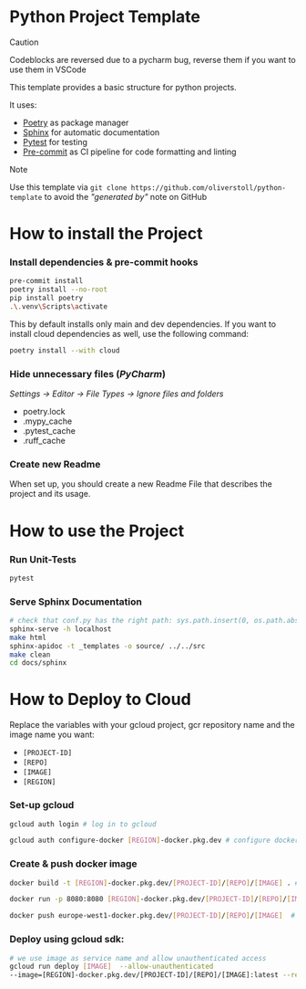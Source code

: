 # Python Project Template
> [!Caution]
> Codeblocks are reversed due to a pycharm bug, reverse them if you want to use them in VSCode

This template provides a basic structure for python projects.

It uses:
- [Poetry](https://python-poetry.org/) as package manager
- [Sphinx](https://www.sphinx-doc.org/en/master/) for automatic documentation
- [Pytest](https://docs.pytest.org/en/stable/) for testing
- [Pre-commit](https://pre-commit.com/) as CI pipeline for code formatting and linting

> [!NOTE]
> Use this template via `git clone https://github.com/oliverstoll/python-template` to avoid the *"generated by"* note on GitHub

# How to install the Project

### Install dependencies & pre-commit hooks 
```bash
pre-commit install
poetry install --no-root
pip install poetry
.\.venv\Scripts\activate
```

This by default installs only main and dev dependencies. If you want to install cloud dependencies as well, use the following command:

```bash
poetry install --with cloud
```

### Hide unnecessary files (*PyCharm*)
*Settings -> Editor -> File Types -> Ignore files and folders*
- poetry.lock
- .mypy_cache
- .pytest_cache
- .ruff_cache

### Create new Readme
When set up, you should create a new Readme File that describes the project and its usage.


# How to use the Project


### Run Unit-Tests
```bash
pytest
```

### Serve Sphinx Documentation
```bash
# check that conf.py has the right path: sys.path.insert(0, os.path.abspath(".."))
sphinx-serve -h localhost
make html
sphinx-apidoc -t _templates -o source/ ../../src
make clean
cd docs/sphinx
```


# How to Deploy to Cloud
Replace the variables with your gcloud project, gcr repository name and the image name you want:
  - `[PROJECT-ID]`
  - `[REPO]`
  - `[IMAGE]`
  - `[REGION]`

### Set-up gcloud
```bash
gcloud auth login # log in to gcloud
```
```bash
gcloud auth configure-docker [REGION]-docker.pkg.dev # configure docker (only first time on device)
```

### Create & push docker image
```bash
docker build -t [REGION]-docker.pkg.dev/[PROJECT-ID]/[REPO]/[IMAGE] . # build docker image
```

```bash
docker run -p 8080:8080 [REGION]-docker.pkg.dev/[PROJECT-ID]/[REPO]/[IMAGE] # test locally
```

```bash
docker push europe-west1-docker.pkg.dev/[PROJECT-ID]/[REPO]/[IMAGE]  # push to artifact registry
```

### Deploy using gcloud sdk:
```bash
# we use image as service name and allow unauthenticated access
gcloud run deploy [IMAGE]  --allow-unauthenticated
--image=[REGION]-docker.pkg.dev/[PROJECT-ID]/[REPO]/[IMAGE]:latest --region=[REGION] --project=[PROJECT-ID]
```

